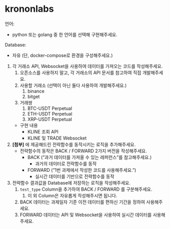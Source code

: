 # krononlabs
언어: 

- python 또는 golang 중 한 언어를 선택해 구현해주세요.

Database: 

- 자유 (단, docker-compose로 환경을 구성해주세요.)

1. 각 거래소 API, Websocket을 사용하여 데이터를 가져오는 코드를 작성해주세요.
    1. 오픈소스를 사용하지 말고, 각 거래소의 API 문서를 참고하여 직접 개발해주세요. 
    2. 사용할 거래소 (선택이 아닌 둘다 사용하여 개발해주세요.)
        1. binance
        2. bitget
    3. 거래쌍 
        1. BTC-USDT Perpetual
        2. ETH-USDT Perpetual
        3. XRP-USDT Perpetual
    - 구현 내용
        - KLINE 조회 API
        - KLINE 및 TRADE Websocket
2. **[첨부]** 에 제공해드린 전략함수를 동작시키는 로직을 추가해주세요. 
    - 전략함수의 동작은 BACK / FORWARD 2가지 버전을 작성해주세요.
        - BACK (”과거 데이터를 가져올 수 있는 레퍼런스”를 참고해주세요.)
            - 과거의 데이터로 전략함수를 동작
        - FORWARD (”1번 과제에서 작성한 코드를 사용해주세요.”)
            - 실시간 데이터를 기반으로 전략함수를 동작
3.  전략함수 결과값을 Database에 저장하는 로직을 작성해주세요.
    1. `test_type` Column을 추가하여 BACK / FORWARD 를 구분해주세요.
        1. 이 외 Column은 자유롭게 작성해주시면 됩니다. 
    2. BACK 데이터는 과제일자 기준 이전 데이터를 편하신 기간을 정하여 사용해주세요.
    3. FORWARD 데이터는 API 및 Websocket을 사용하여 실시간 데이터를 사용해주세요.
